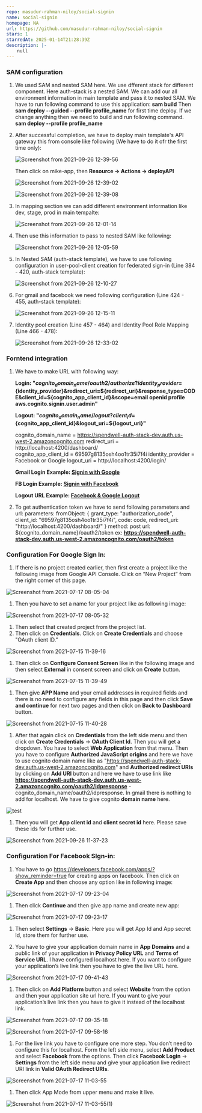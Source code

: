```yaml
---
repo: masudur-rahman-niloy/social-signin
name: social-signin
homepage: NA
url: https://github.com/masudur-rahman-niloy/social-signin
stars: 1
starredAt: 2025-01-14T21:28:39Z
description: |-
    null
---
```


### SAM configuration 

1. We used SAM and nested SAM here. We use dfferent stack for different component. Here auth-stack is a nested SAM. We can add our all environment information in main template and pass it to nested SAM. We have to run following command to use this application:
   **sam build**
Then   
   **sam deploy --guided --profile profile_name** for first time deploy. If we change anything then we need to build and run following command.
   **sam deploy --profile profile_name**

1. After successful completion, we have to deploy main template's API gateway this from console like following (We have to do it ofr the first time only):
   
    ![Screenshot from 2021-09-26 12-39-56](https://user-images.githubusercontent.com/77866740/134796693-47c66064-a8f8-4f63-ab81-152efed00975.jpg)  

   Then click on mike-app, then **Resource -> Actions -> deployAPI**

   ![Screenshot from 2021-09-26 12-39-02](https://user-images.githubusercontent.com/77866740/134796789-32c021cf-3077-4037-840d-61b8f9f60ddb.jpg)


    ![Screenshot from 2021-09-26 12-39-08](https://user-images.githubusercontent.com/77866740/134796833-5d396712-8d0e-4279-b921-588eb3add077.jpg)

1. In mapping section we can add different environment information like dev, stage, prod in main tempalte:

    ![Screenshot from 2021-09-26 12-01-14](https://user-images.githubusercontent.com/77866740/134795745-55ea93cc-66a5-436c-a0a3-7dd32bf67364.png)

1. Then use this information to pass to nested SAM like following:

    ![Screenshot from 2021-09-26 12-05-59](https://user-images.githubusercontent.com/77866740/134795773-54cd07bd-c170-449a-9692-4eac799b02fb.png)

1. In Nested SAM (auth-stack template), we have to use following configuration in user-pool-client creation for federated sign-in (Line 384 - 420, auth-stack template):

    ![Screenshot from 2021-09-26 12-10-27](https://user-images.githubusercontent.com/77866740/134795836-c7861f2b-9dde-4058-86c3-253d11513c2e.png)

1. For gmail and facebook we need following configuration (Line 424 - 455, auth-stack template):

    ![Screenshot from 2021-09-26 12-15-11](https://user-images.githubusercontent.com/77866740/134795948-4851ccf1-d400-4872-9088-1b6349039cec.png)

1. Identity pool creation (Line 457 - 464) and Identity Pool Role Mapping (Line 466 - 478):

    ![Screenshot from 2021-09-26 12-33-02](https://user-images.githubusercontent.com/77866740/134796450-b0adfa88-aa61-471c-acc2-34edd3894697.png)


### Forntend integration

1. We have to make URL with following way:
    
    **Login: "${cognito_domain_name}/oauth2/authorize?identity_provider=${identity_provider}&redirect_uri=${redirect_uri}&response_type=CODE&client_id=${cognito_app_client_id}&scope=email openid profile aws.cognito.signin.user.admin"**

    **Logout: "${cognito_domain_name}/logout?client_id=${cognito_app_client_id}&logout_uri=${logout_uri}"**

    cognito_domain_name = https://spendwell-auth-stack-dev.auth.us-west-2.amazoncognito.com
    redirect_uri = http://localhost:4200/dashboard/  
    cognito_app_client_id = 69597g8135osh4oo1tr35i7f4i
    identity_provider = Facebook or Google
    logout_uri = http://localhost:4200/login/

    **Gmail Login Example: <a href="https://spendwell-auth-stack-dev.auth.us-west-2.amazoncognito.com/oauth2/authorize?identity_provider=Google&redirect_uri=http://localhost:4200/dashboard/&response_type=CODE&client_id=69597g8135osh4oo1tr35i7f4i&scope=email openid profile aws.cognito.signin.user.admin">Signin with Google</a>**

    **FB Login Example: <a href="https://spendwell-auth-stack-dev.auth.us-west-2.amazoncognito.com/oauth2/authorize?identity_provider=Facebook&redirect_uri=http://localhost:4200/dashboard/&response_type=CODE&client_id=69597g8135osh4oo1tr35i7f4i&scope=email openid profile aws.cognito.signin.user.admin">Signin with Facebook</a>**

    **Logout URL Example: <a href="https://spendwell-auth-stack-dev.auth.us-west-2.amazoncognito.com/logout?client_id=69597g8135osh4oo1tr35i7f4i&logout_uri=http://localhost:4200/login/">Facebook & Google Logout</a>**

1. To get authentication token we have to send following parameters and url:
    parameters:
        fromObject: {
            grant_type: "authorization_code",
            client_id: "69597g8135osh4oo1tr35i7f4i",
            code: code,
            redirect_uri: "http://localhost:4200/dashboard/"
        }
    method: post
    url: ${cognito_domain_name}/oauth2/token
        ex: **https://spendwell-auth-stack-dev.auth.us-west-2.amazoncognito.com/oauth2/token**

### Configuration For Google Sign In:

1. If there is no project created earlier, then first create a project like the following image from Google API Console. Click on “New Project” from the right corner of this page. 

![Screenshot from 2021-07-17 08-05-04](https://user-images.githubusercontent.com/77866740/126026037-f77e9497-76cb-499b-9bca-e3b1b2ceca72.jpg)

1. Then you have to set a name for your project like as following image:

![Screenshot from 2021-07-17 08-05-32](https://user-images.githubusercontent.com/77866740/126026048-2416d1e0-c573-419f-b060-94e3a920d63f.jpg)

1. Then select that created project from the project list.
1. Then click on **Credentials**. Click on **Create Credentials** and choose "OAuth client ID."

![Screenshot from 2021-07-15 11-39-16](https://user-images.githubusercontent.com/77866740/126026073-e2508a0a-bac7-4712-8a22-b4e08f2cfa3d.jpg)
 
1. Then click on **Configure Consent Screen** like in the following image and then select **External** in consent screen and click on **Create** button.

![Screenshot from 2021-07-15 11-39-49](https://user-images.githubusercontent.com/77866740/126026083-1ec5e36b-d9ad-45dd-97b8-d7a078480478.jpg)


1. Then give **APP Name** and your email addresses in required fields and there is no need to configure any fields in this page and then click **Save and continue** for next two pages and then click on **Back to Dashboard** button.  

![Screenshot from 2021-07-15 11-40-28](https://user-images.githubusercontent.com/77866740/126026086-f28ec127-3834-4386-b851-e64dc705aadc.jpg)

1. After that again click on **Credentials** from the left side menu and then click on **Create Credentials** -> **OAuth Client Id**. Then you will get a dropdown. You have to select **Web Application** from that menu. Then you have to configure **Authorized JavaScript origins** and here we have to use cognito domain name like as "https://spendwell-auth-stack-dev.auth.us-west-2.amazoncognito.com" and **Authorized redirect URIs** by clicking on **Add URI** button and here we have to use link like **https://spendwell-auth-stack-dev.auth.us-west-2.amazoncognito.com/oauth2/idpresponse** - cognito_domain_name/oauth2/idpresponse. In gmail there is nothing to add for localhost. We have to give cognito **domain name** here.

![test](https://user-images.githubusercontent.com/77866740/126026103-169bde0b-d8eb-46ca-9324-bc448b912ba0.jpg)

1. Then you will get **App client id** and **client secret id** here. Please save these ids for further use.

![Screenshot from 2021-09-26 11-37-23](https://user-images.githubusercontent.com/77866740/134795106-fd33f446-8876-4045-8406-86cb36de51ff.jpg)             

### Configuration For Facebook SIgn-in:

1. You have to go https://developers.facebook.com/apps/?show_reminder=true for creating apps on facebook.
Then click on **Create App** and then choose any option like in following image:

![Screenshot from 2021-07-17 09-23-04](https://user-images.githubusercontent.com/77866740/126026192-6c4ca995-89d4-4953-88d8-b295dbb26187.jpg)

1. Then click **Continue** and then give app name and create new app:

![Screenshot from 2021-07-17 09-23-17](https://user-images.githubusercontent.com/77866740/126026200-8343d5a6-eae5-49c2-8a39-aa9d47af3743.jpg)

1. Then select **Settings** -> **Basic**. Here you will get App Id and App secret Id, store them for further use.

1. You have to give your application domain name in **App Domains** and  a public link of your application in **Privacy Policy URL** and **Terms of Service URL**. I have configured localhost here. If you want to configure your application’s live link then you have to give the live URL here.

![Screenshot from 2021-07-17 09-41-43](https://user-images.githubusercontent.com/77866740/126026203-e7ce88ce-8a39-4bb9-a2ce-7647d25f833b.jpg)

1. Then click on **Add Platform** button and select **Website** from the option and then your application site url here. If you want to give your application’s  live link then you have to give it instead of the localhost link. 

![Screenshot from 2021-07-17 09-35-18](https://user-images.githubusercontent.com/77866740/126026207-0bd1685b-90ad-47ea-ada3-e466d7e91fac.jpg)

![Screenshot from 2021-07-17 09-58-16](https://user-images.githubusercontent.com/77866740/126026209-6a11afff-5736-40c3-bd0c-7648f962234a.jpg)


1. For the live link you have to configure one more step. You don’t need to configure this for localhost. Form the left side menu, select **Add Product** and select **Facebook** from the options.
Then click **Facebook Login** -> **Settings** from the left side menu and give your application live redirect URI link in **Valid OAuth Redirect URIs**.

![Screenshot from 2021-07-17 11-03-55](https://user-images.githubusercontent.com/77866740/126026475-e1b2a868-d137-4c86-bcb4-aeb21b96e768.jpg)

1. Then click App Mode from upper menu and make it live.

![Screenshot from 2021-07-17 11-03-55(1)](https://user-images.githubusercontent.com/77866740/126026479-8540fbf2-d544-40c3-a163-a18a1e2978c4.jpg)







